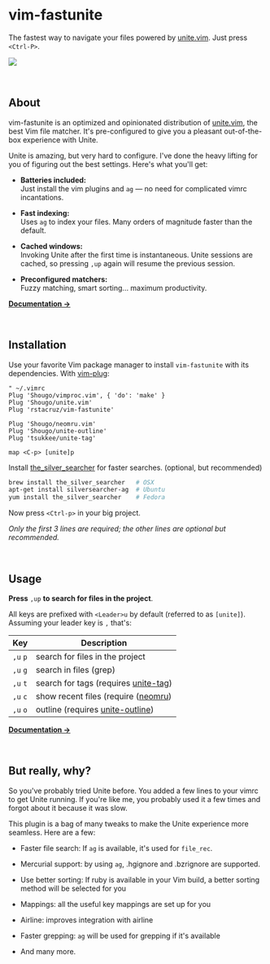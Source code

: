 # vim-fastunite

The fastest way to navigate your files powered by [unite.vim]. Just press `<Ctrl-P>`.

![](http://ricostacruz.com/vim-fastunite/screencast.gif)

<br>

## About

vim-fastunite is an optimized and opinionated distribution of [unite.vim], the best Vim file matcher. It's pre-configured to give you a pleasant out-of-the-box experience with Unite.

Unite is amazing, but very hard to configure. I've done the heavy lifting for you of figuring out the best settings. Here's what you'll get:

- **Batteries included:**<br>
  Just install the vim plugins and `ag` — no need for complicated vimrc incantations.

- **Fast indexing:**<br>
  Uses `ag` to index your files. Many orders of magnitude faster than the default.

- **Cached windows:**<br>
  Invoking Unite after the first time is instantaneous.  Unite sessions are
  cached, so pressing `,up` again will resume the previous session.

- **Preconfigured matchers:**<br>
  Fuzzy matching, smart sorting... maximum productivity.

**[Documentation →](doc/fastunite.txt)**

<br>

## Installation

Use your favorite Vim package manager to install `vim-fastunite` with its dependencies. With [vim-plug]:

```vim
" ~/.vimrc
Plug 'Shougo/vimproc.vim', { 'do': 'make' }
Plug 'Shougo/unite.vim'
Plug 'rstacruz/vim-fastunite'

Plug 'Shougo/neomru.vim'
Plug 'Shougo/unite-outline'
Plug 'tsukkee/unite-tag'

map <C-p> [unite]p
```

Install [the_silver_searcher] for faster searches. (optional, but recommended)

```sh
brew install the_silver_searcher   # OSX
apt-get install silversearcher-ag  # Ubuntu
yum install the_silver_searcher    # Fedora
```

Now press `<Ctrl-p>` in your big project.

*Only the first 3 lines are required; the other lines are optional but recommended.*

<br>

## Usage

**Press** `,up` **to search for files in the project**.

All keys are prefixed with `<Leader>u` by default (referred to as `[unite]`). Assuming your leader key is `,` that's:

| Key      | Description                            |
| ---      | ---                                    |
| `,u` `p` | search for files in the project        |
| `,u` `g` | search in files (grep)                 |
| `,u` `t` | search for tags (requires [unite-tag]) |
| `,u` `c` | show recent files (require ([neomru])  |
| `,u` `o` | outline (requires [unite-outline])     |

**[Documentation →](doc/fastunite.txt)**

<br>

## But really, why?

So you've probably tried Unite before. You added a few lines to your vimrc to get Unite running. If you're like me, you probably used it a few times and forgot about it because it was slow.

This plugin is a bag of many tweaks to make the Unite experience more seamless. Here are a few:

* Faster file search: If `ag` is available, it's used for `file_rec`. 

* Mercurial support: by using `ag`, .hgignore and .bzrignore are supported.

* Use better sorting: If ruby is available in your Vim build, a better sorting method will be selected for you

* Mappings: all the useful key mappings are set up for you

* Airline: improves integration with airline

* Faster grepping: `ag` will be used for grepping if it's available

* And many more.

[unite.vim]: https://github.com/Shougo/unite.vim
[vim-plug]: https://github.com/junegunn/vim-plug
[unite-outline]: https://github.com/Shougo/unite-outline
[unite-tag]: https://github.com/tsukkee/unite-tag
[neomru]: https://github.com/Shougo/neomru.vim
[the_silver_searcher]: https://github.com/ggreer/the_silver_searcher
